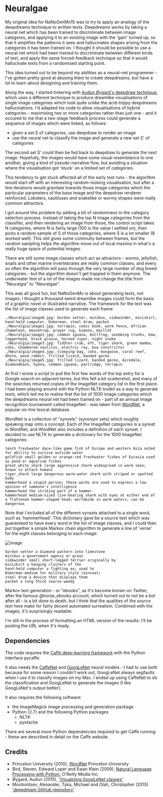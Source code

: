 # Neuralgae

My original idea for NaNoGenMo15 was to try to apply an analogy of the
deepdreams technique to written texts. Deepdreams works by
taking a neural net which has been trained to discriminate between
image categores, and applying it to an existing image with the 'gain'
turned up, so that it amplifies the patterns it sees and hallucinates
shapes arising from the categories it has been trained on. I thought
it should be possible to use a neural net which had been trained to
discriminate between different kinds of text, and apply the same
forced-feedback technique so that it would hallucinate texts from a
randomised starting point.

This idea turned out to be beyond my abilities as a neural-net
programmer - I've gotten pretty good at abusing them to create
deepdreams, but have a lot to learn about desigining and training
them.

Along the way, I started tinkering with
[Audun Øygard's deepdraw technique](http://auduno.com/post/125362849838/visualizing-googlenet-classes),
which uses a different technique to produce dreamlike visualisations
of single image categories which look quite unlike the acid-trippy
deepdreams hallucinations. I'd adapted his code to allow
visualisations of hybrid categories - maximising two or more
categories rather than just one - and it occured to me that a
two-stage feedback process could generate a sequence of images which
were linked, as follows:

* given a set S of categories, use deepdraw to render an image
* use the neural net to classify the image and generate a new set S'
of categories

The second set S' could then be fed back to deepdraw to generate the
next image. Hopefully, the images would have some visual resemblance
to one another, giving a kind of pseudo-narrative flow, but avoiding a
situation where the visualisation got 'stuck' on a limited set of
categories.

This tendency to get stuck affected all of the early test runs - the
algorithm would start off with an interesting random-looking
visualisation, but after a few iterations would gravitate towards
those image categories which the particular parameters of the base
image and the deepdraw renderer reinforced. Lobsters, nautiluses and
snakelike or wormy shapes were really common attractors.

I got around this problem by adding a bit of randomness to the
category selection process. Instead of taking the top N image
categories from the classifier, and then rendering an image from
those, the control script takes N categories, where N is fairly large
(100 is the value I settled on), then picks a random sample of S of those
categories, where S is a lot smaller (8 worked well). This still gives
some continuity between frames, but the random sampling helps the
algorithm move out of local maxima in what's a really huge space of
potential images.

There are still some image classes which act as attractors - worms,
jellyfish, snails and other marine invertebrates are really common
classes, and every so often the algorithm will pass through the very
large number of dog breed categories - but the algorithm doesn't get
trapped in them anymore. The underwater feel of a lot of the images
made me change the title from "Neuralgia" to "Neuralgae".

This was all good fun, but NaNoGenMo is about generating texts, not
images: I thought a thousand weird dreamlike images could form the
basis of a graphic novel or illustrated narrative. The framework for
the text was the list of image classes used to generate each frame:

    ./Neuralgia/image0.jpg: Gordon setter, minibus, sidewinder, miniskirt, hand-held computer, Doberman, steel drum, packet
    ./Neuralgia/image1.jpg: terrapin, comic book, worm fence, African chameleon, mousetrap, prayer rug, kimono, maillot
    ./Neuralgia/image2.jpg: common iguana, bullfrog, swimming trunks, bow, loggerhead, black grouse, horned viper, night snake
    ./Neuralgia/image3.jpg: fiddler crab, eft, tiger shark, green mamba, coho, chambered nautilus, electric ray, boa constrictor
    ./Neuralgia/image4.jpg: sleeping bag, coho, mongoose, coral reef, dhole, wood rabbit, frilled lizard, banded gecko
    ./Neuralgia/image5.jpg: frilled lizard, banded gecko, Airedale, diamondback, hyena, common iguana, partridge, terrapin

At first I wrote a script to pull the first few words of the top entry
for a Google search on adjacent terms, but this felt a bit
scattershot, and many of the searches returned copies of the ImageNet
category list in the first place. I had been playing around with the
Python NLTK toolkit as a way to generate texts, which led me to
realise that the list of 1000 image categories which the deepdreams
neural net had been trained on - part of an annual image recognition
tournament called ImageNet - was taken from
[WordNet](http://wordnet.princeton.edu/), a popular on-line lexical
database.

WordNet is a collection of "synsets" (synonym sets) which roughly
speaking map onto a concept. Each of the ImageNet categories is a
synset in WordNet, and WordNet also includes a definition of each
synset. I decided to use NLTK to generate a dictionary for the 1000
ImageNet categories:

    tench freshwater dace-like game fish of Europe and western Asia noted for ability to survive outside water
    goldfish small golden or orange-red freshwater fishes of Eurasia used as pond or aquarium fishes
    great_white_shark large aggressive shark widespread in warm seas; known to attack humans
    tiger_shark large dangerous warm-water shark with striped or spotted body
    hammerhead a stupid person; these words are used to express a low opinion of someone's intelligence
    hammerhead the striking part of a hammer
    hammerhead medium-sized live-bearing shark with eyes at either end of a flattened hammer-shaped head; worldwide in warm waters; can be dangerous

Note that I included all of the different synsets attached to a single
word, such as 'hammerhead'.  This dictionary gave be a source text
which was guaranteed to have every word in the list of image classes,
and I could then put together a simple Markov chain algorithm to
generate a line of 'verse' for the eight classes belonging to each
image:

![image](https://raw.githubusercontent.com/spikelynch/neuralgae/master/images/image0.jpg)

    Gordon setter a diamond pattern into limestone
    minibus a government agency or grain
    sidewinder small short-legged terrier originally by
    miniskirt a hanging clusters of the
    hand-held computer a fighting ax; used to
    Doberman medium for military style raincoat;
    steel drum a device that displays them
    packet a long thick coarse weedy

Markov text generation - or "ebooks", as it's become known on
Twitter, after the famous @horse_ebooks account, which turned out to
not be a bot after all - is a bit done to death, but I think that the
qualities of the source text here make for fairly decent automated
surrealism. Combined with the images, it's surprisingly readable.

I'm still in the process of formatting an HTML version of the results:
I'll be posting the URL when it's ready.

## Dependencies

The code requires the
[Caffe deep learning framework](http://caffe.berkeleyvision.org/) with
the Python interface pycaffe.

It also needs the
[CaffeNet](https://github.com/BVLC/caffe/tree/master/models/bvlc_reference_caffenet)
and
[GoogLeNet](https://github.com/BVLC/caffe/tree/master/models/bvlc_googlenet)
neural models - I had to use both because for some reason I couldn't
work out, GoogLeNet always segfaults when I use it to classify images
on my Mac. I ended up using CaffeNet to do the classification and
GoogLeNet to generate the images (I like GoogLeNet's output better).

It also requires the following software:

* the ImageMagick image processing and generation package
* Python (2.7) and the following Python packages
  - NLTK
  - pystache

There are several more Python dependencies required to get Caffe
running - these are described in detail on the Caffe website.
  
## Credits

* Princeton University (2010), [WordNet](http://wordnet.princeton.edu)
  Princeton University
* Bird, Steven, Edward Loper and Ewan Klein (2009), [Natural Language Processing with Python.](http://www.nltk.org/) O’Reilly Media Inc.
* Øygard, Audun (2015), ['Visualising GoogLeNet classes'](http://auduno.com/post/125362849838/visualizing-googlenet-classes)
* Mordvintsev, Alexander, Tyka, Michael and Olah, Christopher (2015)
['deepdream GitHub repository'](https://github.com/google/deepdream)
